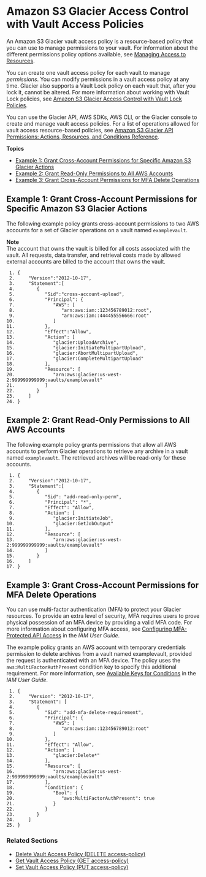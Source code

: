 # Amazon S3 Glacier Access Control with Vault Access Policies<a name="vault-access-policy"></a>

An Amazon S3 Glacier vault access policy is a resource\-based policy that you can use to manage permissions to your vault\. For information about the different permissions policy options available, see [Managing Access to Resources](access-control-overview.md#access-control-manage-access-intro)\.

You can create one vault access policy for each vault to manage *permissions*\. You can modify permissions in a vault access policy at any time\. Glacier also supports a Vault Lock policy on each vault that, after you lock it, cannot be altered\. For more information about working with Vault Lock policies, see [Amazon S3 Glacier Access Control with Vault Lock Policies](vault-lock-policy.md)\. 

You can use the Glacier API, AWS SDKs, AWS CLI, or the Glacier console to create and manage vault access policies\. For a list of operations allowed for vault access resource\-based policies, see [Amazon S3 Glacier API Permissions: Actions, Resources, and Conditions Reference](glacier-api-permissions-ref.md)\.

**Topics**
+ [Example 1: Grant Cross\-Account Permissions for Specific Amazon S3 Glacier Actions](#vault-access-policy-example-multiple-accounts)
+ [Example 2: Grant Read\-Only Permissions to All AWS Accounts](#vault-access-policy-example-read-only-all-aws-accounts)
+ [Example 3: Grant Cross\-Account Permissions for MFA Delete Operations](#vault-access-policy-example-mfa-authentication)

## Example 1: Grant Cross\-Account Permissions for Specific Amazon S3 Glacier Actions<a name="vault-access-policy-example-multiple-accounts"></a>

The following example policy grants cross\-account permissions to two AWS accounts for a set of Glacier operations on a vault named `examplevault`\.

**Note**  
The account that owns the vault is billed for all costs associated with the vault\. All requests, data transfer, and retrieval costs made by allowed external accounts are billed to the account that owns the vault\.

```
 1. {
 2.     "Version":"2012-10-17",
 3.     "Statement":[
 4.        {
 5.           "Sid":"cross-account-upload",
 6.           "Principal": {
 7.              "AWS": [
 8.                 "arn:aws:iam::123456789012:root",
 9.                 "arn:aws:iam::444455556666:root"
10.              ]
11.           },
12.           "Effect":"Allow",
13.           "Action": [
14.              "glacier:UploadArchive",
15.              "glacier:InitiateMultipartUpload",
16.              "glacier:AbortMultipartUpload",
17.              "glacier:CompleteMultipartUpload"
18.           ],
19.           "Resource": [
20.              "arn:aws:glacier:us-west-2:999999999999:vaults/examplevault"                                           
21.           ]
22.        }
23.     ]
24. }
```

## Example 2: Grant Read\-Only Permissions to All AWS Accounts<a name="vault-access-policy-example-read-only-all-aws-accounts"></a>

The following example policy grants permissions that allow all AWS accounts to perform Glacier operations to retrieve any archive in a vault named `examplevault`\. The retrieved archives will be read\-only for these accounts\.

```
 1. {
 2.     "Version":"2012-10-17",
 3.     "Statement":[
 4.        {
 5.           "Sid": "add-read-only-perm",
 6.           "Principal": "*",
 7.           "Effect": "Allow",
 8.           "Action": [
 9.              "glacier:InitiateJob",
10.              "glacier:GetJobOutput"
11.           ],
12.           "Resource": [
13.              "arn:aws:glacier:us-west-2:999999999999:vaults/examplevault"
14.           ]
15.        }
16.     ]
17. }
```

## Example 3: Grant Cross\-Account Permissions for MFA Delete Operations<a name="vault-access-policy-example-mfa-authentication"></a>

You can use multi\-factor authentication \(MFA\) to protect your Glacier resources\. To provide an extra level of security, MFA requires users to prove physical possession of an MFA device by providing a valid MFA code\. For more information about configuring MFA access, see [Configuring MFA\-Protected API Access](https://docs.aws.amazon.com/IAM/latest/UserGuide/MFAProtectedAPI.html) in the *IAM User Guide*\. 

The example policy grants an AWS account with temporary credentials permission to delete archives from a vault named examplevault, provided the request is authenticated with an MFA device\. The policy uses the `aws:MultiFactorAuthPresent` condition key to specify this additional requirement\. For more information, see [Available Keys for Conditions](https://docs.aws.amazon.com/IAM/latest/UserGuide/reference_policies_elements.html#AvailableKeys) in the *IAM User Guide*\.

```
 1. {
 2.     "Version": "2012-10-17",
 3.     "Statement": [
 4.        {
 5.           "Sid": "add-mfa-delete-requirement",
 6.           "Principal": {
 7.              "AWS": [
 8.                 "arn:aws:iam::123456789012:root"
 9.              ]
10.           },
11.           "Effect": "Allow",
12.           "Action": [ 
13.              "glacier:Delete*" 
14.           ],
15.           "Resource": [
16.              "arn:aws:glacier:us-west-2:999999999999:vaults/examplevault"
17.           ],
18.           "Condition": {
19.              "Bool": {
20.                 "aws:MultiFactorAuthPresent": true
21.              }
22.           }
23.        }
24.     ]
25. }
```

### Related Sections<a name="related-sections-vault-access-policy"></a>
+ [Delete Vault Access Policy \(DELETE access\-policy\)](api-DeleteVaultAccessPolicy.md)
+ [Get Vault Access Policy \(GET access\-policy\)](api-GetVaultAccessPolicy.md)
+ [Set Vault Access Policy \(PUT access\-policy\)](api-SetVaultAccessPolicy.md)